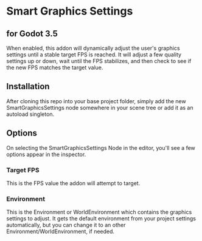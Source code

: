 # Smart Graphics Settings

## for Godot 3.5

When enabled, this addon will dynamically adjust the user's graphics settings until a stable target FPS is reached. It will adjust a few quality settings up or down, wait until the FPS stabilizes, and then check to see if the new FPS matches the target value.

## Installation

After cloning this repo into your base project folder, simply add the new SmartGraphicsSettings node somewhere in your scene tree or add it as an autoload singleton.

## Options

On selecting the SmartGraphicsSettings Node in the editor, you'll see a few options appear in the inspector.

### Target FPS

This is the FPS value the addon will attempt to target.

### Environment

This is the Environment or WorldEnvironment which contains the graphics settings to adjust. It gets the default environment from your project settings automatically, but you can change it to an other Environment/WorldEnvironment, if needed.
